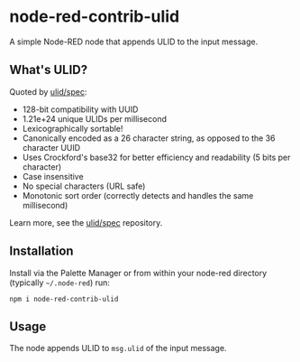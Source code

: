 # node-red-contrib-ulid

A simple Node-RED node that appends ULID to the input message.

## What's ULID?

Quoted by [ulid/spec](https://github.com/ulid/spec):

- 128-bit compatibility with UUID
- 1.21e+24 unique ULIDs per millisecond
- Lexicographically sortable!
- Canonically encoded as a 26 character string, as opposed to the 36 character UUID
- Uses Crockford's base32 for better efficiency and readability (5 bits per character)
- Case insensitive
- No special characters (URL safe)
- Monotonic sort order (correctly detects and handles the same millisecond)

Learn more, see the [ulid/spec](https://github.com/ulid/spec) repository.

## Installation

Install via the Palette Manager or from within your node-red directory (typically `~/.node-red`) run:

```
npm i node-red-contrib-ulid
```

## Usage

The node appends ULID to `msg.ulid` of the input message. 
